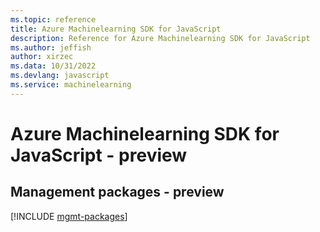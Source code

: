 ```yaml
---
ms.topic: reference
title: Azure Machinelearning SDK for JavaScript
description: Reference for Azure Machinelearning SDK for JavaScript
ms.author: jeffish
author: xirzec
ms.data: 10/31/2022
ms.devlang: javascript
ms.service: machinelearning
---
```

# Azure Machinelearning SDK for JavaScript - preview

## Management packages - preview
[!INCLUDE [mgmt-packages](machinelearning-mgmt-index.md)]